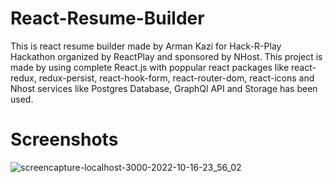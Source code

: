 # React-Resume-Builder
This is react resume builder made by Arman Kazi for Hack-R-Play Hackathon organized by ReactPlay and sponsored by NHost. This project is made by using complete React.js with poppular react packages like react-redux, redux-persist, react-hook-form, react-router-dom, react-icons and Nhost services like Postgres Database, GraphQl API and Storage has been used.
# Screenshots
![screencapture-localhost-3000-2022-10-16-23_56_02](https://user-images.githubusercontent.com/104687128/196051871-03e088db-0066-4cd4-a3e5-db7254d25f09.png)

